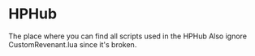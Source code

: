 # HPHub
The place where you can find all scripts used in the HPHub
Also ignore CustomRevenant.lua since it's broken.
